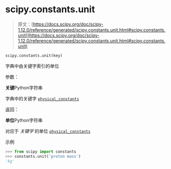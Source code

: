 # scipy.constants.unit

> 原文：[https://docs.scipy.org/doc/scipy-1.12.0/reference/generated/scipy.constants.unit.html#scipy.constants.unit](https://docs.scipy.org/doc/scipy-1.12.0/reference/generated/scipy.constants.unit.html#scipy.constants.unit)

```py
scipy.constants.unit(key)
```

字典中由关键字索引的单位

参数：

**关键**Python字符串

字典中的关键字 [`physical_constants`](../constants.html#scipy.constants.physical_constants "scipy.constants.physical_constants")

返回：

**单位**Python字符串

对应于 *关键字* 的单位 [`physical_constants`](../constants.html#scipy.constants.physical_constants "scipy.constants.physical_constants")

示例

```py
>>> from scipy import constants
>>> constants.unit('proton mass')
'kg' 
```
